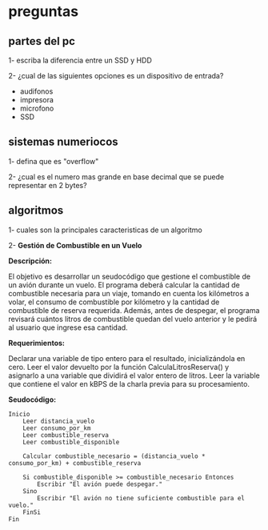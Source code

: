 # preguntas
## partes del pc
1- escriba la diferencia entre un SSD y HDD 

2- ¿cual de las siguientes opciones es un dispositivo de entrada?

 - audifonos
 - impresora
 - microfono
 - SSD

## sistemas numeriocos
1- defina que es "overflow"

2- ¿cual es el numero mas grande en base decimal que se puede representar en 2 bytes?

## algoritmos
1- cuales son la principales caracteristicas de un algoritmo

2- **Gestión de Combustible en un Vuelo**

**Descripción:**

El objetivo es desarrollar un seudocódigo que gestione el combustible de un avión durante un vuelo. El programa deberá calcular la cantidad de combustible necesaria para un viaje, tomando en cuenta los kilómetros a volar, el consumo de combustible por kilómetro y la cantidad de combustible de reserva requerida. Además, antes de despegar, el programa revisará cuántos litros de combustible quedan del vuelo anterior y le pedirá al usuario que ingrese esa cantidad.

**Requerimientos:**

Declarar una variable de tipo entero para el resultado, inicializándola en cero.
Leer el valor devuelto por la función CalculaLitrosReserva() y asignarlo a una variable que dividirá el valor entero de litros.
Leer la variable que contiene el valor en kBPS de la charla previa para su procesamiento.

**Seudocódigo:**

```
Inicio
    Leer distancia_vuelo
    Leer consumo_por_km
    Leer combustible_reserva
    Leer combustible_disponible

    Calcular combustible_necesario = (distancia_vuelo * consumo_por_km) + combustible_reserva

    Si combustible_disponible >= combustible_necesario Entonces
        Escribir "El avión puede despegar."
    Sino
        Escribir "El avión no tiene suficiente combustible para el vuelo."
    FinSi
Fin
```
